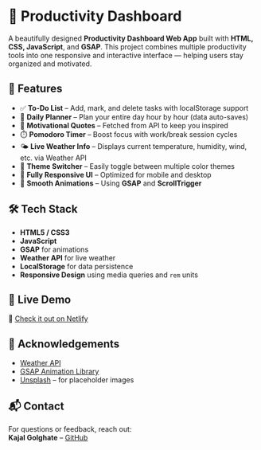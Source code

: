 # 🧠 Productivity Dashboard

A beautifully designed **Productivity Dashboard Web App** built with **HTML, CSS, JavaScript**, and **GSAP**. This project combines multiple productivity tools into one responsive and interactive interface — helping users stay organized and motivated.

## 🔧 Features

- ✅ **To-Do List** – Add, mark, and delete tasks with localStorage support  
- 📅 **Daily Planner** – Plan your entire day hour by hour (data auto-saves)  
- 🧘 **Motivational Quotes** – Fetched from API to keep you inspired  
- ⏱️ **Pomodoro Timer** – Boost focus with work/break session cycles  
- 🌤️ **Live Weather Info** – Displays current temperature, humidity, wind, etc. via Weather API  
- 🎨 **Theme Switcher** – Easily toggle between multiple color themes  
- 🎯 **Fully Responsive UI** – Optimized for mobile and desktop  
- 💫 **Smooth Animations** – Using **GSAP** and **ScrollTrigger**

## 🛠️ Tech Stack

- **HTML5 / CSS3**
- **JavaScript**
- **GSAP** for animations
- **Weather API** for live weather
- **LocalStorage** for data persistence
- **Responsive Design** using media queries and `rem` units

## 🚀 Live Demo

🔗 [Check it out on Netlify](https://productivity-dashborad.netlify.app/)

## 🙌 Acknowledgements

- [Weather API](https://www.weatherapi.com/)
- [GSAP Animation Library](https://gsap.com/)
- [Unsplash](https://unsplash.com/) – for placeholder images

## 📬 Contact

For questions or feedback, reach out:  
**Kajal Golghate** – [GitHub](https://github.com/justtkajuu)
